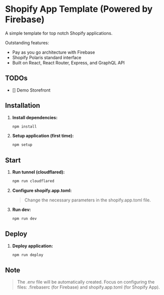# Shopify App Template (Powered by Firebase)

A simple template for top notch Shopify applications.

Outstanding features:

* Pay as you go architecture with Firebase
* Shopify Polaris standard interface
* Built on React, React Router, Express, and GraphQL API

## TODOs

- [] Demo Storefront

## Installation

1. **Install dependencies:**
   ```bash
   npm install
   ```
2. **Setup application (first time):**
   ```bash
   npm setup
   ```

## Start

1. **Run tunnel (cloudflared):**
   ```bash
   npm run cloudflared
   ```
2. **Configure shopify.app.toml:**
   > Change the necessary parameters in the shopify.app.toml file.
3. **Run dev:**
   ```bash
   npm run dev
   ```

## Deploy

1. **Deploy application:**
   ```bash
   npm run deploy
   ```

## Note

> The .env file will be automatically created. Focus on configuring the files: .firebaserc (for Firebase) and shopify.app.toml (for Shopify App).
